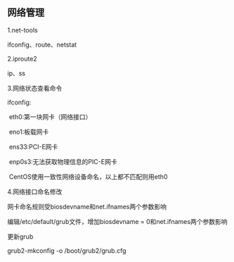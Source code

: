 ## 网络管理

1.net-tools

ifconfig、route、netstat

2.iproute2

ip、ss

3.网络状态查看命令

ifconfig:

​	eth0:第一块网卡（网络接口）

​	eno1:板载网卡

​	ens33:PCI-E网卡

​	enp0s3:无法获取物理信息的PIC-E网卡

​	CentOS使用一致性网络设备命名，以上都不匹配则用eth0

4.网络接口命名修改

网卡命名规则受biosdevname和net.ifnames两个参数影响

编辑/etc/default/grub文件，增加biosdevname = 0和net.ifnames两个参数影响

更新grub

grub2-mkconfig -o /boot/grub2/grub.cfg